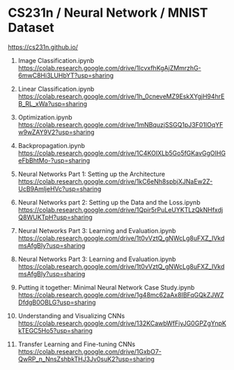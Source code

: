 # CS231n / Neural Network / MNIST Dataset

https://cs231n.github.io/

1. Image Classification.ipynb
https://colab.research.google.com/drive/1lcvxfhKgAjZMmrzhG-6mwC8Hi3LUHbYT?usp=sharing

2. Linear Classification.ipynb
https://colab.research.google.com/drive/1h_0cneveMZ9EskXYgjH94hrEB_RL_xWa?usp=sharing

3. Optimization.ipynb
https://colab.research.google.com/drive/1mNBquzjSSGQ1pJ3F01lOqYFw9wZAY9V2?usp=sharing

4. Backpropagation.ipynb
https://colab.research.google.com/drive/1C4KOIXLb5Go5fGKavGgOIHGeFbBhtMo-?usp=sharing

5. Neural Networks Part 1: Setting up the Architecture
https://colab.research.google.com/drive/1kC6eNh8spbjXJNaEw2Z-UcB9AmljeHVc?usp=sharing

6. Neural Networks part 2: Setting up the Data and the Loss.ipynb
https://colab.research.google.com/drive/1Qpir5rPuLeUYKTLzQkNHfxdjQ8WUKTpH?usp=sharing

7. Neural Networks Part 3: Learning and Evaluation.ipynb
https://colab.research.google.com/drive/1t0vVztQ_gNWcLg8uFXZ_IVkdmsAfgBIy?usp=sharing

8. Neural Networks Part 3: Learning and Evaluation.ipynb
https://colab.research.google.com/drive/1t0vVztQ_gNWcLg8uFXZ_IVkdmsAfgBIy?usp=sharing

9. Putting it together: Minimal Neural Network Case Study.ipynb
https://colab.research.google.com/drive/1g48mc62aAx8IBFqGQkZJWZDfdgB0OBLG?usp=sharing

10. Understanding and Visualizing CNNs
https://colab.research.google.com/drive/132KCawbWfFiyJG0GPZgYnpKkTEGC5Ho5?usp=sharing

11. Transfer Learning and Fine-tuning CNNs
https://colab.research.google.com/drive/1GxbO7-QwRP_n_NnsZshbkTHJ3Jv0suK2?usp=sharing
